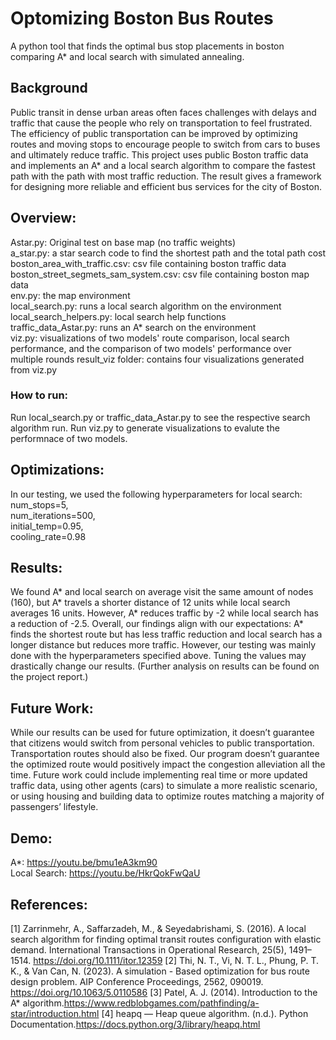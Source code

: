 # Optomizing Boston Bus Routes
A python tool that finds the optimal bus stop placements in boston comparing A* and local search with simulated annealing.

## Background
Public transit in dense urban areas often faces challenges with delays and traffic that cause the people who rely on transportation to feel frustrated. The efficiency of public transportation can be improved by optimizing routes and moving stops to encourage people to switch from cars to buses and ultimately reduce traffic. This project uses public Boston traffic data and implements an A* and a local search algorithm to compare the fastest path with the path with most traffic reduction. The result gives a framework for designing more reliable and efficient bus services for the city of Boston.

## Overview:
Astar.py: Original test on base map (no traffic weights)  
a_star.py: a star search code to find the shortest path and the total path cost
boston_area_with_traffic.csv: csv file containing boston traffic data  
boston_street_segmets_sam_system.csv: csv file containing boston map data  
env.py: the map environment  
local_search.py: runs a local search algorithm on the environment  
local_search_helpers.py: local search help functions  
traffic_data_Astar.py: runs an A* search on the environment  
viz.py: visualizations of two models' route comparison, local search performance, and the comparison of two models' performance over multiple rounds
result_viz folder: contains four visualizations generated from viz.py

### How to run:
Run local_search.py or traffic_data_Astar.py to see the respective search algorithm run. Run viz.py to generate visualizations to evalute the performnace of two models. 

## Optimizations:
In our testing, we used the following hyperparameters for local search:  
num_stops=5,  
num_iterations=500,  
initial_temp=0.95,  
cooling_rate=0.98

## Results:
We found A* and local search on average visit the same amount of nodes (160), but A* travels a shorter distance of 12 units while local search averages 16 units. However, A* reduces traffic by -2 while local search has a reduction of -2.5. Overall, our findings align with our expectations: A* finds the shortest route but has less traffic reduction and local search has a longer distance but reduces more traffic. However, our testing was mainly done with the hyperparameters specified above. Tuning the values may drastically change our results. (Further analysis on results can be found on the project report.)

## Future Work:
While our results can be used for future optimization, it doesn’t guarantee that citizens would switch from personal vehicles to public transportation. Transportation routes should also be fixed. Our program doesn’t guarantee the optimized route would positively impact the congestion alleviation all the time. Future work could include implementing real time or more updated traffic data, using other agents (cars) to simulate a more realistic scenario, or using housing and building data to optimize routes matching a majority of passengers’ lifestyle.


## Demo:
A*: https://youtu.be/bmu1eA3km90  
Local Search: https://youtu.be/HkrQokFwQaU

## References:
[1] Zarrinmehr, A., Saffarzadeh, M., & Seyedabrishami, S. (2016). A local search algorithm for finding optimal transit routes configuration with elastic demand. International Transactions in Operational Research, 25(5), 1491–1514. https://doi.org/10.1111/itor.12359
[2] Thi, N. T., Vi, N. T. L., Phung, P. T. K., & Van Can, N. (2023). A simulation - Based optimization for bus route design problem. AIP Conference Proceedings, 2562, 090019. https://doi.org/10.1063/5.0110586
[3] Patel, A. J. (2014). Introduction to the A* algorithm.https://www.redblobgames.com/pathfinding/a-star/introduction.html
[4] heapq — Heap queue algorithm. (n.d.). Python Documentation.https://docs.python.org/3/library/heapq.html


